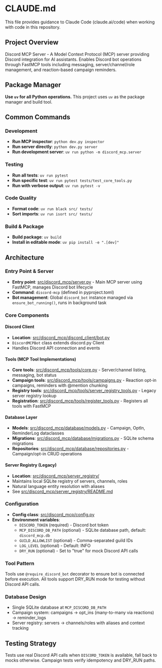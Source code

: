 # CLAUDE.md

This file provides guidance to Claude Code (claude.ai/code) when working with code in this repository.

## Project Overview

Discord MCP Server - A Model Context Protocol (MCP) server providing Discord integration for AI assistants. Enables Discord bot operations through FastMCP tools including messaging, server/channel/role management, and reaction-based campaign reminders.

## Package Manager

**Use `uv` for all Python operations.** This project uses `uv` as the package manager and build tool.

## Common Commands

### Development

- **Run MCP inspector**: `python dev.py inspector`
- **Run server directly**: `python dev.py server`
- **Run development server**: `uv run python -m discord_mcp.server`

### Testing

- **Run all tests**: `uv run pytest`
- **Run specific test**: `uv run pytest tests/test_core_tools.py`
- **Run with verbose output**: `uv run pytest -v`

### Code Quality

- **Format code**: `uv run black src/ tests/`
- **Sort imports**: `uv run isort src/ tests/`

### Build & Package

- **Build package**: `uv build`
- **Install in editable mode**: `uv pip install -e ".[dev]"`

## Architecture

### Entry Point & Server

- **Entry point**: [src/discord_mcp/server.py](src/discord_mcp/server.py) - Main MCP server using FastMCP, manages Discord bot lifecycle
- **Command**: `discord-mcp` (defined in pyproject.toml)
- **Bot management**: Global `discord_bot` instance managed via `ensure_bot_running()`, runs in background task

### Core Components

#### Discord Client

- **Location**: [src/discord_mcp/discord_client/bot.py](src/discord_mcp/discord_client/bot.py)
- `DiscordMCPBot` class extends discord.py Client
- Handles Discord API connection and events

#### Tools (MCP Tool Implementations)

- **Core tools**: [src/discord_mcp/tools/core.py](src/discord_mcp/tools/core.py) - Server/channel listing, messaging, bot status
- **Campaign tools**: [src/discord_mcp/tools/campaigns.py](src/discord_mcp/tools/campaigns.py) - Reaction opt-in campaigns, reminders with @mention chunking
- **Registry tools**: [src/discord_mcp/tools/server_registry_tools.py](src/discord_mcp/tools/server_registry_tools.py) - Legacy server registry lookup
- **Registration**: [src/discord_mcp/tools/register_tools.py](src/discord_mcp/tools/register_tools.py) - Registers all tools with FastMCP

#### Database Layer

- **Models**: [src/discord_mcp/database/models.py](src/discord_mcp/database/models.py) - Campaign, OptIn, ReminderLog dataclasses
- **Migrations**: [src/discord_mcp/database/migrations.py](src/discord_mcp/database/migrations.py) - SQLite schema migrations
- **Repositories**: [src/discord_mcp/database/repositories.py](src/discord_mcp/database/repositories.py) - Campaign/opt-in CRUD operations

#### Server Registry (Legacy)

- **Location**: [src/discord_mcp/server_registry/](src/discord_mcp/server_registry/)
- Maintains local SQLite registry of servers, channels, roles
- Natural language entity resolution with aliases
- See [src/discord_mcp/server_registry/README.md](src/discord_mcp/server_registry/README.md)

### Configuration

- **Config class**: [src/discord_mcp/config.py](src/discord_mcp/config.py)
- **Environment variables**:
  - `DISCORD_TOKEN` (required) - Discord bot token
  - `MCP_DISCORD_DB_PATH` (optional) - SQLite database path, default: `discord_mcp.db`
  - `GUILD_ALLOWLIST` (optional) - Comma-separated guild IDs
  - `LOG_LEVEL` (optional) - Default: INFO
  - `DRY_RUN` (optional) - Set to "true" for mock Discord API calls

### Tool Pattern

Tools use `@require_discord_bot` decorator to ensure bot is connected before execution. All tools support DRY_RUN mode for testing without Discord API calls.

### Database Design

- Single SQLite database at `MCP_DISCORD_DB_PATH`
- Campaign system: campaigns → opt_ins (many-to-many via reactions) → reminder_logs
- Server registry: servers → channels/roles with aliases and context tracking

## Testing Strategy

Tests use real Discord API calls when `DISCORD_TOKEN` is available, fall back to mocks otherwise. Campaign tests verify idempotency and DRY_RUN paths.
